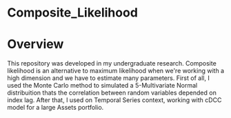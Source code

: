 # Composite_Likelihood

# Overview

This repository was developed in my undergraduate research. Composite likelihood is an alternative to maximum likelihood when we're working with a high dimension and
we have to estimate many parameters. First of all, I used the Monte Carlo method to simulated a 5-Multivariate Normal distribuition thats the correlation between random variables
depended on index lag. After that, I used on Temporal Series context, working with cDCC model for a large Assets portfolio.
